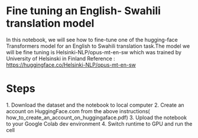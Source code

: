 # Fine tuning an English- Swahili translation model<br>
In this notebook, we will see how to fine-tune one of the hugging-face Transformers model for an English to Swahili translation task.The model we will be fine tuning is Helsinki-NLP/opus-mt-en-sw which was trained by University of Helsinski in Finland
Reference : https://huggingface.co/Helsinki-NLP/opus-mt-en-sw
<h1>Steps</h1> 
1. Download the dataset and the notebook to local computer
2. Create an account on HuggingFace.com from the above instructions( how_to_create_an_account_on_huggingaface.pdf)
3. Upload the notebook to your Google Colab dev environment
4. Switch runtime to GPU and run the cell
